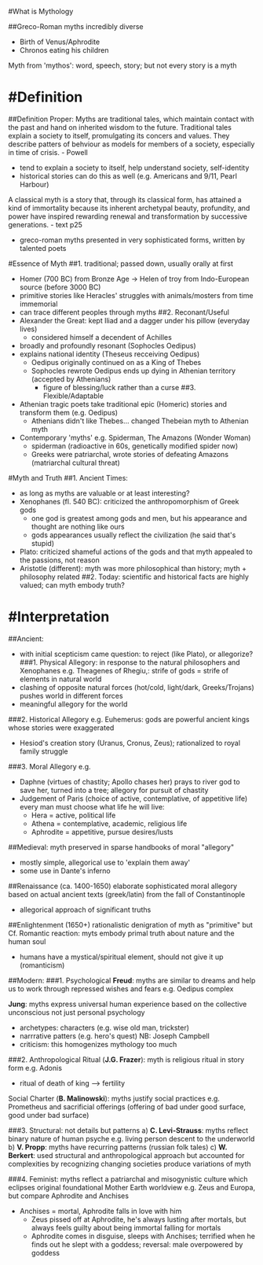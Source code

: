 #What is Mythology

##Greco-Roman myths incredibly diverse
- Birth of Venus/Aphrodite
- Chronos eating his children

Myth from 'mythos': word, speech, story; but not every story is a myth

#Definition
===========

##Definition Proper:
Myths are traditional tales, which maintain contact with the past and hand on inherited
wisdom to the future. Traditional tales explain a society to itself, promulgating its concers
and values. They describe patters of behviour as models for members of a society, especially
in time of crisis. - Powell
- tend to explain a society to itself, help understand society, self-identity
- historical stories can do this as well (e.g. Americans and 9/11, Pearl Harbour)

A classical myth is a story that, through its classical form, has attained a kind of immortality
because its inherent archetypal beauty, profundity, and power have inspired rewarding renewal and
transformation by successive generations. - text p25
- greco-roman myths presented in very sophisticated forms, written by talented poets


#Essence of Myth
##1. traditional; passed down, usually orally at first
  - Homer (700 BC) from Bronze Age -> Helen of troy from Indo-European source (before 3000 BC)
  - primitive stories like Heracles' struggles with animals/mosters from time immemorial
  - can trace different peoples through myths
##2. Reconant/Useful
  - Alexander the Great: kept Iliad and a dagger under his pillow (everyday lives)
    - considered himself a decendent of Achilles
  - broadly and profoundly resonant (Sophocles Oedipus)
  - explains national identity (Theseus recceiving Oedipus)
    - Oedipus originally continued on as a King of Thebes
    - Sophocles rewrote Oedipus ends up dying in Athenian territory (accepted by Athenians)
      - figure of blessing/luck rather than a curse
##3. Flexible/Adaptable
  - Athenian tragic poets take traditional epic (Homeric) stories and transform them (e.g. Oedipus)
    - Athenians didn't like Thebes... changed Thebeian myth to Athenian myth
  - Contemporary 'myths' e.g. Spiderman, The Amazons (Wonder Woman)
    - spiderman (radioactive in 60s, genetically modified spider now)
    - Greeks were patriarchal, wrote stories of defeating Amazons (matriarchal cultural threat)

#Myth and Truth
##1. Ancient Times:
- as long as myths are valuable or at least interesting?
- Xenophanes (fl. 540 BC): criticized the anthropomorphism of Greek gods
  - one god is greatest among gods and men, but his appearance and thought are nothing like ours
  - gods appearances usually reflect the civilization (he said that's stupid)
- Plato: criticized shameful actions of the gods and that myth appealed to the passions, not reason
- Aristotle (different): myth was more philosophical than history; myth + philosophy related
##2. Today: scientific and historical facts are highly valued; can myth embody truth?




#Interpretation
================

##Ancient:
- with initial scepticism came question: to reject (like Plato), or allegorize?
###1. Physical Allegory:
in response to the natural philosophers and Xenophanes
e.g. Theagenes of Rhegiu,: strife of gods = strife of elements in natural world
- clashing of opposite natural forces (hot/cold, light/dark, Greeks/Trojans) pushes world
  in different forces
- meaningful allegory for the world

###2. Historical Allegory
e.g. Euhemerus: gods are powerful ancient kings whose stories were exaggerated
- Hesiod's creation story (Uranus, Cronus, Zeus); rationalized to royal family struggle

###3. Moral Allegory
e.g.
- Daphne (virtues of chastity; Apollo chases her) prays to river god to save her, 
  turned into a tree; allegory for pursuit of chastity
- Judgement of Paris (choice of active, contemplative, of appetitive life) every man 
  must choose what life he will live:
  - Hera = active, political life
  - Athena = contemplative, academic, religious life
  - Aphrodite = appetitive, pursue desires/lusts

##Medieval: myth preserved in sparse handbooks of moral "allegory"
- mostly simple, allegorical use to 'explain them away'
- some use in Dante's inferno

##Renaissance (ca. 1400-1650)
elaborate sophisticated moral allegory based on actual ancient texts (greek/latin) from
the fall of Constantinople
- allegorical approach of significant truths

##Enlightenment (1650+)
rationalistic denigration of myth as "primitive"
but Cf. Romantic reaction: myts embody primal truth about nature and the human soul
- humans have a mystical/spiritual element, should not give it up (romanticism)



##Modern:
###1. Psychological
**Freud**: myths are similar to dreams and help us to work through repressed wishes and 
fears e.g. Oedipus complex

**Jung**: myths express universal human experience based on the collective unconscious
not just personal psychology
- archetypes: characters (e.g. wise old man, trickster)
- narrrative patters (e.g. hero's quest) NB: Joseph Campbell
- criticism: this homogenizes mythology too much

###2. Anthropological
Ritual (**J.G. Frazer**): myth is religious ritual in story form e.g. Adonis
- ritual of death of king --> fertility

Social Charter (**B. Malinowski**): myths justify social practices e.g. Prometheus
and sacrificial offerings (offering of bad under good surface, good under bad surface)

###3. Structural: not details but patterns
a) **C. Levi-Strauss**: myths reflect binary nature of human psyche e.g. living person 
   descent to the underworld
b) **V. Propp**: myths have recurring patterns (russian folk tales)
c) **W. Berkert**: used structural and anthropological approach but accounted for 
   complexities by recognizing changing societies produce variations of myth

###4. Feminist: myths reflect a patriarchal and misogynistic culture which eclipses 
original foundational Mother Earth worldview
e.g. Zeus and Europa, but compare Aphrodite and Anchises
- Anchises = mortal, Aphrodite falls in love with him
  - Zeus pissed off at Aphrodite, he's always lusting after mortals, but always feels 
    guilty about being immortal falling for mortals
  - Aphrodite comes in disguise, sleeps with Anchises; terrified when he finds out he
    slept with a goddess; reversal: male overpowered by goddess

